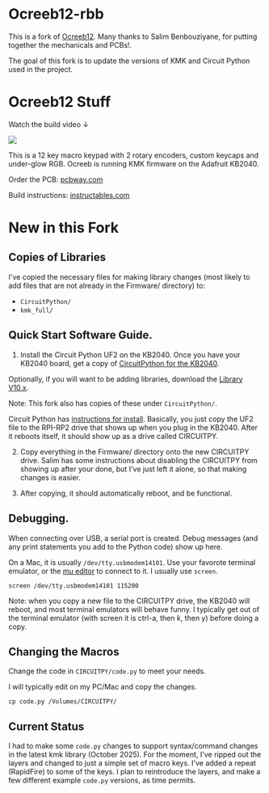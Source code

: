 # Ocreeb12-rbb

This is a fork of [Ocreeb12](https://github.com/sb-ocr/ocreeb-12). Many thanks
to Salim Benbouziyane, for putting together the mechanicals and PCBs!.

The goal of this fork is to update the versions of KMK and Circuit Python used
in the project.

# Ocreeb12 Stuff
Watch the build video ↓

[<img src="/Images/001.png">](https://youtu.be/P_oSLBZABGA)

This is a 12 key macro keypad with 2 rotary encoders, custom keycaps and under-glow RGB. 
Ocreeb is running KMK firmware on the Adafruit KB2040.

Order the PCB: [pcbway.com](https://www.pcbway.com/project/shareproject/DIY_Mechanical_Macro_Keypad_Ocreeb_24300065.html)

Build instructions: [instructables.com](https://www.instructables.com/DIY-Mechanical-Macro-Keypad-Ocreeb/)

# New in this Fork

## Copies of Libraries

I've copied the necessary files for making library changes (most likely to add
files that are not already in the Firmware/ directory) to:
- `CircuitPython/`
- `kmk_full/`

## Quick Start Software Guide.

1. Install the Circuit Python UF2 on the KB2040.
Once you have your KB2040 board, get a copy of [CircuitPython for the KB2040](https://circuitpython.org/board/adafruit_kb2040/).

Optionally, if you will want to be adding libraries, download the
[Library](https://circuitpython.org/libraries)
[V10.x](https://github.com/adafruit/Adafruit_CircuitPython_Bundle/releases/download/20251014/adafruit-circuitpython-bundle-10.x-mpy-20251014.zip).

Note: This fork also has copies of these under `CircuitPython/`.

Circuit Python has [instructions for install](https://learn.adafruit.com/adafruit-kb2040/circuitpython).
Basically, you just copy the UF2 file to the RPI-RP2 drive that shows up when
you plug in the KB2040. After it reboots itself, it should show up as a drive
called CIRCUITPY.

2. Copy everything in the Firmware/ directory onto the new CIRCUITPY drive.
Salim has some instructions about disabling the CIRCUITPY from showing up after
your done, but I've just left it alone, so that making changes is easier.

3. After copying, it should automatically reboot, and be functional.

## Debugging.

When connecting over USB, a serial port is created. Debug messages (and any
print statements you add to the Python code) show up here.

On a Mac, it is usually `/dev/tty.usbmodem14101`. Use your favorote terminal
emulator, or the [mu editor](https://codewith.mu/) to connect to it. I usually use `screen`.

   ```
   screen /dev/tty.usbmodem14101 115200
   ```

Note: when you copy a new file to the CIRCUITPY drive, the KB2040 will reboot,
and most terminal emulators will behave funny. I typically get out of the
terminal emulator (with screen it is ctrl-a, then k, then y) before doing a
copy.

## Changing the Macros

Change the code in `CIRCUITPY/code.py` to meet your needs.

I will typically edit on my PC/Mac and copy the changes.

   ```
   cp code.py /Volumes/CIRCUITPY/
   ```

## Current Status

I had to make some `code.py` changes to support syntax/command changes in the
latest kmk library (October 2025). For the moment, I've ripped out the layers
and changed to just a simple set of macro keys. I've added a repeat (RapidFire)
to some of the keys. I plan to reintroduce the layers, and make a few different
example `code.py` versions, as time permits.
